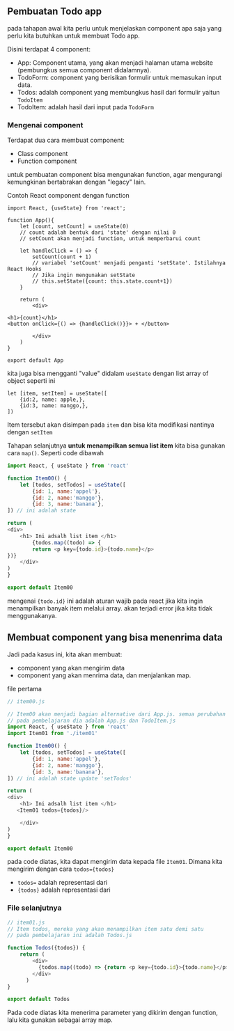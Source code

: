 ## Pembuatan Todo app 

pada tahapan awal kita perlu untuk menjelaskan component apa saja yang perlu kita butuhkan untuk membuat Todo app.

Disini terdapat 4 component: 

- App: Component utama, yang akan menjadi halaman utama website (pembungkus semua component didalamnya).
- TodoForm: component yang berisikan formulir untuk memasukan input data.
- Todos: adalah component yang membungkus hasil dari formulir yaitun `TodoItem`
- TodoItem: adalah hasil dari input pada `TodoForm`


### Mengenai component

Terdapat dua cara membuat component: 
- Class component 
- Function component

untuk pembuatan component bisa mengunakan function, agar mengurangi kemungkinan bertabrakan dengan "legacy" lain.

Contoh React component dengan function 

```
import React, {useState} from 'react';

function App(){
    let [count, setCount] = useState(0)
    // count adalah bentuk dari 'state' dengan nilai 0
    // setCount akan menjadi function, untuk memperbarui count

    let handleClick = () => {
        setCount(count + 1) 
        // variabel 'setCount' menjadi penganti 'setState'. Istilahnya React Hooks
        // Jika ingin mengunakan setState 
        // this.setState({count: this.state.count+1})
    }

    return (
        <div>

<h1>{count}</h1>
<button onClick={() => {handleClick()}}> + </button>

        </div>
    )
}

export default App
```

kita juga bisa mengganti "value" didalam `useState` dengan list array of object seperti ini 

```
let [item, setItem] = useState([
    {id:2, name: apple,},
    {id:3, name: manggo,},
])
```

Item tersebut akan disimpan pada `item` dan bisa kita modifikasi nantinya dengan `setItem`


Tahapan selanjutnya **untuk menampilkan semua list item** kita bisa gunakan cara `map()`. Seperti code dibawah 

```Javascript
import React, { useState } from 'react'

function Item00() {
    let [todos, setTodos] = useState([
        {id: 1, name:'appel'},
        {id: 2, name:'manggo'},
        {id: 3, name:'banana'},
]) // ini adalah state

return (
<div>
    <h1> Ini adsalh list item </h1>
        {todos.map((todo) => {
        return <p key={todo.id}>{todo.name}</p>
})}
    </div>
)
}

export default Item00
```

mengenai `{todo.id}` ini adalah aturan wajib pada react jika kita ingin menampilkan banyak item melalui array. akan terjadi error jika kita tidak menggunakanya.

## Membuat component yang bisa menenrima data 

Jadi pada kasus ini, kita akan membuat:
- component yang akan mengirim data 
- component yang akan menrima data, dan menjalankan map. 


file pertama 
```Javascript
// item00.js 

// Item00 akan menjadi bagian alternative dari App.js. semua perubahan ada disini
// pada pembelajaran dia adalah App.js dan TodoItem.js
import React, { useState } from 'react'
import Item01 from './item01'

function Item00() {
    let [todos, setTodos] = useState([
        {id: 1, name:'appel'},
        {id: 2, name:'manggo'},
        {id: 3, name:'banana'},
]) // ini adalah state update 'setTodos'

return (
<div>
    <h1> Ini adsalh list item </h1>
   <Item01 todos={todos}/>

    </div>
)
}

export default Item00
```

pada code diatas, kita dapat mengirim data kepada file `Item01`. Dimana kita mengirim dengan cara `todos={todos}`

- `todos=` adalah representasi dari 
- `{todos}` adalah representasi dari

### File selanjutnya 

```Javascript
// item01.js
// Item todos, mereka yang akan menampilkan item satu demi satu
// pada pembelajaran ini adalah Todos.js

function Todos({todos}) {
    return (
        <div>
          {todos.map((todo) => {return <p key={todo.id}>{todo.name}</p>})}
        </div>
      )
}

export default Todos
```

Pada code diatas kita menerima parameter yang dikirim dengan function, lalu kita gunakan sebagai array map.
